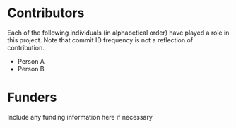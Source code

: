 # Contributors
Each of the following individuals (in alphabetical order) have played a role in this project. Note that commit ID frequency is not a reflection of contribution.

- Person A
- Person B

# Funders
Include any funding information here if necessary
